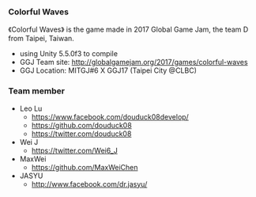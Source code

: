 ### Colorful Waves
《Colorful Waves》 is the game made in 2017 Global Game Jam, the team D from Taipei, Taiwan.

- using Unity 5.5.0f3 to compile
- GGJ Team site: http://globalgamejam.org/2017/games/colorful-waves
- GGJ Location: MITGJ#6 X GGJ17 (Taipei City @CLBC)

### Team member
- Leo Lu
  - https://www.facebook.com/douduck08develop/
  - https://github.com/douduck08
  - https://twitter.com/douduck08
- Wei J
  - https://twitter.com/Wei6_J
- MaxWei
  - https://github.com/MaxWeiChen
- JASYU
  - http://www.facebook.com/dr.jasyu/